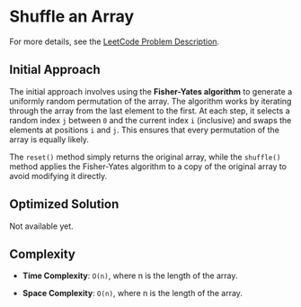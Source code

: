 # Shuffle an Array

For more details, see the [LeetCode Problem Description](https://leetcode.com/problems/shuffle-an-array/description/).

## Initial Approach

The initial approach involves using the **Fisher-Yates algorithm** to generate a uniformly random permutation of the array. The algorithm works by iterating through the array from the last element to the first. At each step, it selects a random index `j` between `0` and the current index `i` (inclusive) and swaps the elements at positions `i` and `j`. This ensures that every permutation of the array is equally likely.

The `reset()` method simply returns the original array, while the `shuffle()` method applies the Fisher-Yates algorithm to a copy of the original array to avoid modifying it directly.

## Optimized Solution

Not available yet.

## Complexity

- **Time Complexity**: `O(n)`, where n is the length of the array.

- **Space Complexity**: `O(n)`, where n is the length of the array.
